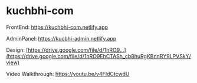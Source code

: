 # kuchbhi-com

FrontEnd: https://kuchbhi-com.netlify.app

AdminPanel: https://kucbhi-admin.netlify.app

Design: [https://drive.google.com/file/d/1hRO9...](https://drive.google.com/file/d/1hRO9EhCTASh_cb8huRgKBnnRY9LPVSkY/view)

Video Walkthrough: https://youtu.be/v4FIdCtcwdU
